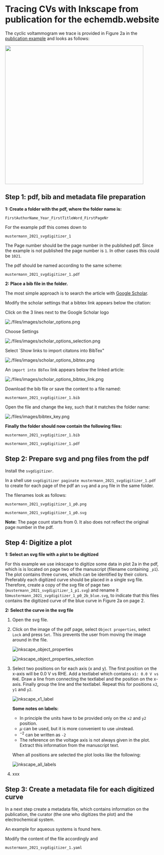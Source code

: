 # Tracing CVs with Inkscape from publication for the echemdb.website

The cyclic voltammogram we trace is provided in Figure 2a in the [publication example](publication_example.pdf) and looks as follows:

[<img src="sample_data_2.png" width="450"/>](sample_data_2.png)

## Step 1: pdf, bib and metadata file preparation

**1: Create a folder with the pdf, where the folder name is:**

`FirstAuthorName_Year_FirstTitleWord_FirstPageNr`

For the example pdf this comes down to

`mustermann_2021_svgdigitizer_1`

The Page number should be the page number in the published pdf. Since the example is not published the page number is `1`. In other cases this could be `1021`.

The pdf should be named according to the same scheme:

`mustermann_2021_svgdigitizer_1.pdf`

**2: Place a bib file in the folder.**

The most simple approach is to search the article with [Google Scholar](http://scholar.google.com/).

Modify the scholar settings that a bibtex link appears below the citation:

Click on the 3 lines next to the Google Scholar logo

![./files/images/scholar_options.png](files/images/scholar_options.png)

Choose Settings

![./files/images/scholar_options_selection.png](files/images/scholar_options_selection.png)

Select `Show links to import citatons into BibTex"

![./files/images/scholar_options_bibtex.png](files/images/scholar_options_bibtex.png)

An `import into BbTex` link appears below the linked article:

![./files/images/scholar_options_bibtex_link.png](files/images/scholar_options_bibtex_link.png)

Download the bib file or save the content to a file named:

`mustermann_2021_svgdigitizer_1.bib`

Open the file and change the key, such that it matches the folder name:

![./files/images/bibtex_key.png](./files/images/bibtex_key.png)  



**Finally the folder should now contain the following files:**

`mustermann_2021_svgdigitizer_1.bib`

`mustermann_2021_svgdigitizer_1.pdf`



## Step 2: Prepare svg and png files from the pdf

Install the `svgdigitizer`.

In a shell use `svgdigitizer paginate mustermann_2021_svgdigitizer_1.pdf` to create for each page of the pdf an `svg` and a `png` file in the same folder.

The filenames look as follows:

`mustermann_2021_svgdigitizer_1_p0.png`

`mustermann_2021_svgdigitizer_1_p0.svg`

**Note:** The page count starts from 0. It also does not reflect the original page number in the pdf.

## Step 4: Digitize a plot

**1: Select an svg file with a plot to be digitized**

For this example we use inkscape to digitize some data in plot 2a in the pdf, which is is located on page two of the manuscript (filename containing `_p1`). The plot contains three curves, which can be identified by their colors. Preferably each digitized curve should be placed in a single svg file. Therefore, create a copy of the svg file of page two (`mustermann_2021_svgdigitizer_1_p1.svg`) and rename it to`mustermann_2021_svgdigitizer_1_p0_2b_blue.svg`, to indicate that this files contains the digitized curve of the blue curve in Figure 2a on page 2. 

 **2: Select the curve in the svg file**

1. Open the svg file.

2. Click on the image of the pdf page, select `Object properties`, select `Lock` and press `Set`. This prevents the user from moving the image around in the file.

   ![inkscape_object_properties](files/images/inkscape_object_properties.png)

   ![inkscape_object_properties_selection](files/images/inkscape_object_properties_selection.png)

3. Select two positions on for each axis (x and y). The first position on the x-axis will be 0.0 V vs RHE. Add a textlabel which contains `x1: 0.0 V vs RHE`. Draw a line from connecting the textlabel and the position on the x-axis. Finally group the line and the textlabel. Repeat this for positions `x2`, `y1` and `y2`.

   ![inkscape_x1_label](files/images/inkscape_x1_label.png)

   **Some notes on labels:**

   * In principle the units have to be provided only on the `x2` and `y2` position. 
   * $\mu$ can be used, but it is more convenient to use `u`instead.
   * $^{-2}$ can be written as `-2`
   * The reference on the voltage axis is not always given in the plot. Extract this information from the manuscript text.

   

   When all positions are selected the plot looks like the following:

   ![inkscape_all_labels](files/images/inkscape_all_labels.png)

4. xxx



## Step 3: Create a metadata file for each digitized curve

In a next step create a metadata file, which contains information on the publication, the curator (the one who digitizes the plot) and the electrochemical system.

An example for aqueous systems is found here.

Modify the content of the file accordingly and 



`mustermann_2021_svgdigitizer_1.yaml`





